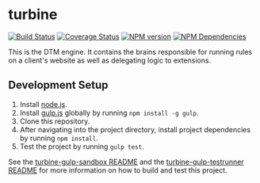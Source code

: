 # turbine
[![Build Status][status-image]][status-url] [![Coverage Status][coverage-image]][coverage-url] [![NPM version][npm-image]][npm-url] [![NPM Dependencies][npm-dependencies-image]][npm-dependencies-url]

This is the DTM engine. It contains the brains responsible for running rules on a client's website as well as delegating logic to extensions.

## Development Setup
1. Install [node.js](https://nodejs.org/).
2. Install [gulp.js](http://gulpjs.com/) globally by running `npm install -g gulp`.
3. Clone this repository.
4. After navigating into the project directory, install project dependencies by running `npm install`.
5. Test the project by running `gulp test`.

See the [turbine-gulp-sandbox README](https://git.corp.adobe.com/Activation/turbine-gulp-sandbox/blob/master/README.md) and the [turbine-gulp-testrunner README](https://git.corp.adobe.com/Activation/turbine-gulp-testrunner/blob/master/README.md) for more information on how to build and test this project.

[status-url]: https://dtm-builder.ut1.mcps.adobe.net/view/Reactor/job/turbine/
[status-image]: https://dtm-builder.ut1.mcps.adobe.net/buildStatus/icon?job=turbine
[coverage-url]: https://dtm-builder.ut1.mcps.adobe.net/view/Reactor/job/turbine/lastStableBuild/cobertura/
[coverage-image]: https://dtm-builder.ut1.mcps.adobe.net/view/Reactor/job/turbine/ws/badges/coverage.svg
[npm-url]: https://artifactory.corp.adobe.com/artifactory/webapp/#/artifacts/browse/tree/General/npm-mcps-release-local/@reactor/turbine/-/@reactor
[npm-image]: https://dtm-builder.ut1.mcps.adobe.net/view/Reactor/job/turbine/ws/badges/npm.svg
[npm-dependencies-url]: https://dtm-builder.ut1.mcps.adobe.net/view/Reactor/job/turbine/ws/dependencies.txt
[npm-dependencies-image]: https://dtm-builder.ut1.mcps.adobe.net/view/Reactor/job/turbine/ws/badges/dependencies.svg

